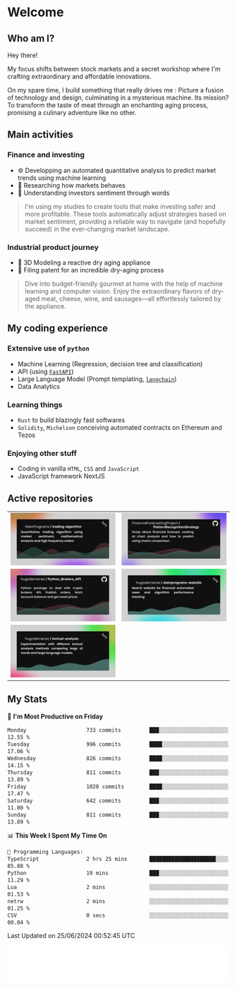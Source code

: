 # Welcome 

## Who am I?

Hey there! 

My focus shifts between stock markets and a secret workshop where I'm crafting extraordinary and affordable innovations. 



On my spare time, I build something that really drives me :
Picture a fusion of technology and design, culminating in a mysterious machine. 
Its mission? To transform the taste of meat through an enchanting aging process, promising a culinary adventure like no other.

## Main activities

### Finance and investing
* ⚙️ Developping an automated quantitative analysis to predict market trends using machine learning
* 📝 Researching how markets behaves
* 🧠 Understanding investors sentiment through words

> I'm using my studies to create tools that make investing safer and more profitable. These tools automatically adjust strategies based on market sentiment, providing a reliable way to navigate (and hopefully succeed) in the ever-changing market landscape.

### Industrial product journey
* 🚀 3D Modeling a reactive dry aging appliance
* 📎 Filing patent for an incredible dry-aging process

> Dive into budget-friendly gourmet at home with the help of machine learning and computer vision. Enjoy the extraordinary flavors of dry-aged meat, cheese, wine, and sausages—all effortlessly tailored by the appliance.

## My coding experience

### Extensive use of `python` 

* Machine Learning (Regression, decision tree and classification)
* API (using [`FastAPI`](https://fastapi.tiangolo.com))
* Large Language Model (Prompt templating, [`langchain`](https://python.langchain.com/docs/get_started/introduction))
* Data Analytics

### Learning things

* `Rust` to build blazingly fast softwares
* `Solidity`, `Michelson` conceiving automated contracts on Ethereum and Tezos

### Enjoying other stuff

* Coding in vanilla `HTML`, `CSS` and `JavaScript` 
* JavaScript framework NextJS
  
## Active repositories
|||
| ------------- | ------------- |
|[![Python Trading Algorithm](assets/base_python_architecture.png)](https://github.com/SteinPrograms/base-python-architecture)|[![Quantitative Prediction](assets/pattern_recognition_strategy.png)](https://github.com/FinancialForecastingProject/PatternRecognitionStrategy.git)|
|[![Broker SDK](assets/python_brokers_api.png)](https://github.com/hugodemenez/Python_Brokers_API)|[![NextJS Website](assets/steinprograms-website.png)](https://github.com/hugodemenez/steinprograms-website)|
|[![Textual](assets/textual-analysis.png)](https://github.com/hugodemenez/textual-analysis)||


## My Stats

<!--START_SECTION:waka-->
📅 **I'm Most Productive on Friday** 

```text
Monday                   733 commits         ███░░░░░░░░░░░░░░░░░░░░░░   12.55 % 
Tuesday                  996 commits         ████░░░░░░░░░░░░░░░░░░░░░   17.06 % 
Wednesday                826 commits         ████░░░░░░░░░░░░░░░░░░░░░   14.15 % 
Thursday                 811 commits         ███░░░░░░░░░░░░░░░░░░░░░░   13.89 % 
Friday                   1020 commits        ████░░░░░░░░░░░░░░░░░░░░░   17.47 % 
Saturday                 642 commits         ███░░░░░░░░░░░░░░░░░░░░░░   11.00 % 
Sunday                   811 commits         ███░░░░░░░░░░░░░░░░░░░░░░   13.89 % 
```


📊 **This Week I Spent My Time On** 

```text
💬 Programming Languages: 
TypeScript               2 hrs 25 mins       █████████████████████░░░░   85.88 % 
Python                   19 mins             ███░░░░░░░░░░░░░░░░░░░░░░   11.29 % 
Lua                      2 mins              ░░░░░░░░░░░░░░░░░░░░░░░░░   01.53 % 
netrw                    2 mins              ░░░░░░░░░░░░░░░░░░░░░░░░░   01.25 % 
CSV                      0 secs              ░░░░░░░░░░░░░░░░░░░░░░░░░   00.04 % 
```


 Last Updated on 25/06/2024 00:52:45 UTC
<!--END_SECTION:waka-->

![Coding metrics](metrics.plugin.wakatime.svg)
